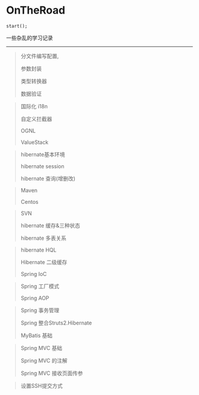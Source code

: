 # OnTheRoad

 

```
start();
```

一些杂乱的学习记录





-----

> 分文件编写配置,
>
> 参数封装
>
> 类型转换器
>
> 数据验证



>国际化 i18n
>
>自定义拦截器
>
>OGNL
>
>ValueStack



> hibernate基本环境
>
> hibernate session
>
> hibernate 查询(增删改)



> Maven
>
> Centos



> SVN 
>
> hibernate 缓存&三种状态
>
> hibernate 多表关系



> hibernate HQL
>
> Hibernate 二级缓存
>
> Spring IoC



> Spring 工厂模式
>
> Spring AOP



> Spring  事务管理
>
> Spring  整合Struts2.Hibernate
>
> MyBatis 基础



> Spring MVC 基础
>
> Spring MVC 的注解
>
> Spring MVC 接收页面传参



> 设置SSH提交方式
